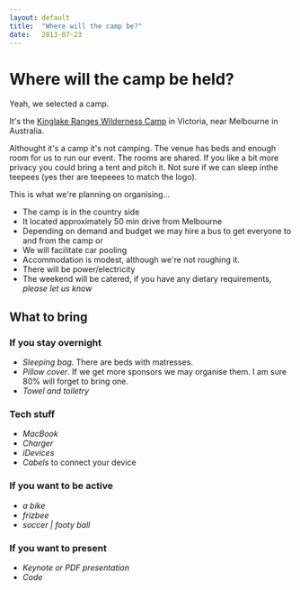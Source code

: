 ```yaml
---
layout: default
title:  "Where will the camp be?"
date:   2013-07-23
---
```


# Where will the camp be held?

Yeah, we selected a camp.

It's the [Kinglake Ranges Wilderness Camp](http://www.krwc.com.au/) in Victoria, near Melbourne in Australia.

Althought it's a camp it's not camping. The venue has beds and enough room for us to run our event.
The rooms are shared. If you like a bit more privacy you could bring a tent and pitch it. Not sure if we can sleep inthe teepees (yes ther are teepeees to match the logo).

This is what we're planning on organising...

* The camp is in the country side
* It located approximately 50 min drive from Melbourne
* Depending on demand and budget we may hire a bus to get everyone to and from the camp or
* We will facilitate car pooling
* Accommodation is modest, although we're not roughing it.
* There will be power/electricity
* The weekend will be catered, if you have any dietary requirements, *please let us know*

## What to bring
### If you stay overnight
* *Sleeping bag*. There are beds with matresses. 
* *Pillow cover*. If we get more sponsors we may organise them. I am sure 80% will forget to bring one.
* *Towel and toiletry*

### Tech stuff
* *MacBook*
* *Charger*
* *iDevices* 
* *Cabels* to connect your device

### If you want to be active
* *a bike*
* *frizbee*
* *soccer | footy ball*

### If you want to present
* *Keynote or PDF presentation*
* *Code*



